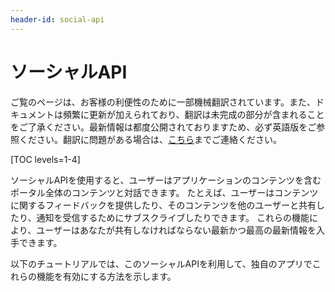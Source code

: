 ```yaml
---
header-id: social-api
---
```


# ソーシャルAPI

<p class="alert alert-info"><span class="wysiwyg-color-blue120">ご覧のページは、お客様の利便性のために一部機械翻訳されています。また、ドキュメントは頻繁に更新が加えられており、翻訳は未完成の部分が含まれることをご了承ください。最新情報は都度公開されておりますため、必ず英語版をご参照ください。翻訳に問題がある場合は、<a href="mailto:support-content-jp@liferay.com">こちら</a>までご連絡ください。</span></p>

[TOC levels=1-4]

ソーシャルAPIを使用すると、ユーザーはアプリケーションのコンテンツを含むポータル全体のコンテンツと対話できます。 たとえば、ユーザーはコンテンツに関するフィードバックを提供したり、そのコンテンツを他のユーザーと共有したり、通知を受信するためにサブスクライブしたりできます。 これらの機能により、ユーザーはあなたが共有しなければならない最新かつ最高の最新情報を入手できます。

以下のチュートリアルでは、このソーシャルAPIを利用して、独自のアプリでこれらの機能を有効にする方法を示します。
